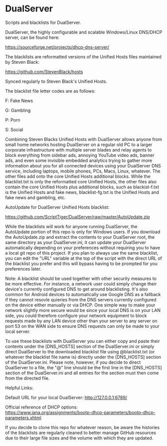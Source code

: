 # DualServer
Scripts and blacklists for DualServer.

DualServer, the highly configurable and scalable Windows/Linux DNS/DHCP server, can be found here:

https://sourceforge.net/projects/dhcp-dns-server/

The blacklists are reformatted versions of the Unified Hosts files maintained by Steven Black:

https://github.com/StevenBlack/hosts

Synced regularly to Steven Black's Unified Hosts.

The blacklist file letter codes are as follows:

F: Fake News

G: Gambling

P: Porn

S: Social

Combining Steven Blacks Unified Hosts with DualServer allows anyone from small home networks hosting DualServer on a regular old PC to a larger corporate infrastructure with multiple server blades and relay agents to block everything from sidebar ads, annoying YouTube video ads, banner ads, and even some invisible embedded analytics trying to gather more information about you for all connected devices using your DualServer DNS service, including laptops, mobile phones, PCs, Macs, Linux, whatever. The other files add onto the core Unified Hosts additional blocks. While the blacklist.txt is only the reformatted core Unified Hosts, the other files also contain the core Unified Hosts plus additional blocks, such as blackist-f.txt is the Unified Hosts and fake news, blacklist-fg.txt is the Unified Hosts and fake news and gambling, etc.

AutoUpdate for DualServer Unified Hosts blacklist:

https://github.com/ScriptTiger/DualServer/raw/master/AutoUpdate.zip

While the blacklists will work for anyone running DualServer, the AutoUpdate portion of this repo is only for Windows users. If you download the AutoUpdate.zip and extract the contents to your DualServer root, the same directory as your DualServer.ini, it can update your DualServer automatically depending on your preferences without requiring you to have a local git repo of this project. If you plan to always use the same blacklist, you can edit the "URL" variable at the top of the script with the direct URL of the blacklist you prefer and this will bypass having to be prompted for you preferences later.

Note: A blacklist should be used together with other security measures to be more effective. For instance, a network user could simply change their device's currently configured DNS to get around blacklisting. It's also common for Android devices to automatically use Google DNS as a fallback if they cannot resovle quieries from the DNS servers currently configured on the device either manually or via DHCP. One simple way to make your network slightly more secure would be since your local DNS is on your LAN side, you could therefore configure your network equipment to block requests made by any LAN device other than your server to any server on port 53 on the WAN side to ensure DNS requests can only be made to your local server.

To use these blacklists with DualServer you can either copy and paste their contents under the [DNS_HOSTS] section of the DualServer.ini or simply direct DualServer to the downloaded blacklist file using @blacklist.txt (or whatever the blacklist file name is) directly under the [DNS_HOSTS] section of the DualServer.ini. Please note, however, if you decide to direct DualServer to a file, the "@" line should be the first line in the [DNS_HOSTS] section of the DualServer.ini and all entries for the section must then come from the directed file.

Helpful Links:

Default URL for your local DualServer: http://127.0.0.1:6789/

Official reference of DHCP options: https://www.iana.org/assignments/bootp-dhcp-parameters/bootp-dhcp-parameters.xhtml

If you decide to clone this repo for whatever reason, be aware the histories of the blacklists are regularly cleaned to better manage GitHub resources due to their large file sizes and the volume with which they are updated.
